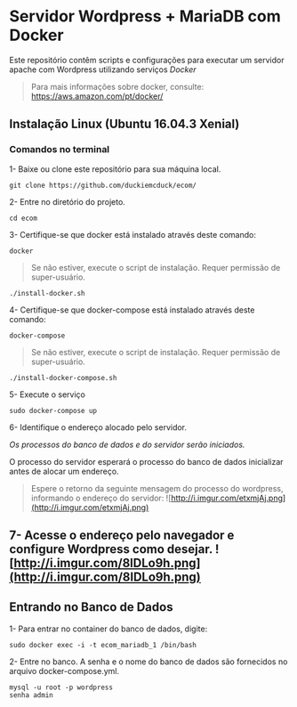 # Servidor Wordpress + MariaDB com Docker 
Este repositório contêm scripts e configurações para executar um servidor apache com Wordpress utilizando serviços _Docker_
>Para mais informações sobre docker, consulte: https://aws.amazon.com/pt/docker/

## Instalação Linux (Ubuntu 16.04.3 Xenial)
### Comandos no terminal
1- Baixe ou clone este repositório para sua máquina local.
```
git clone https://github.com/duckiemcduck/ecom/
```
2- Entre no diretório do projeto.
```
cd ecom
```
3- Certifique-se que docker está instalado através deste comando:
```
docker
```

>Se não estiver, execute o script de instalação. Requer permissão de super-usuário.
```
./install-docker.sh
```

4- Certifique-se que docker-compose está instalado através deste comando:
```
docker-compose
```

>Se não estiver, execute o script de instalação. Requer permissão de super-usuário.
```
./install-docker-compose.sh
```

5- Execute o serviço

```
sudo docker-compose up
```

6- Identifique o endereço alocado pelo servidor.

*Os processos do banco de dados e do servidor serão iniciados.*

O processo do servidor esperará o processo do banco de dados inicializar antes de alocar um endereço.

>Espere o retorno da seguinte mensagem do processo do wordpress, informando o endereço do servidor:
![http://i.imgur.com/etxmjAj.png](http://i.imgur.com/etxmjAj.png)

7- Acesse o endereço pelo navegador e configure Wordpress como desejar.
![http://i.imgur.com/8lDLo9h.png](http://i.imgur.com/8lDLo9h.png)
 --
 
 ## Entrando no Banco de Dados
 1- Para entrar no container do banco de dados, digite:
 ```
 sudo docker exec -i -t ecom_mariadb_1 /bin/bash
 ```
 2- Entre no banco. A senha e o nome do banco de dados são fornecidos no arquivo docker-compose.yml.
 ```
 mysql -u root -p wordpress
 senha admin
 ```
 
 
